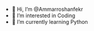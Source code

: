 - 👋 Hi, I’m @Ammarroshanfekr
- 👀 I’m interested in Coding
- 🌱 I’m currently learning Python

<!---
Ammarroshanfekr/Ammarroshanfekr is a ✨ special ✨ repository because its `README.md` (this file) appears on your GitHub profile.
You can click the Preview link to take a look at your changes.
--->
